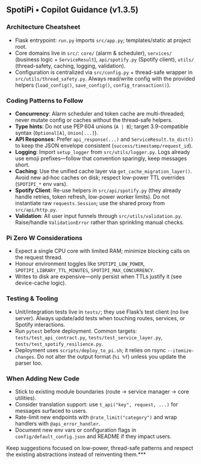 ## SpotiPi • Copilot Guidance (v1.3.5)

### Architecture Cheatsheet
- Flask entrypoint: `run.py` imports `src/app.py`; templates/static at project root.
- Core domains live in `src/`: `core/` (alarm & scheduler), `services/` (business logic + `ServiceResult`), `api/spotify.py` (Spotify client), `utils/` (thread-safety, caching, logging, validation).
- Configuration is centralized via `src/config.py` + thread-safe wrapper in `src/utils/thread_safety.py`. Always read/write config with the provided helpers (`load_config()`, `save_config()`, `config_transaction()`).

### Coding Patterns to Follow
- **Concurrency**: Alarm scheduler and token cache are multi-threaded; never mutate config or caches without the thread-safe helpers.
- **Type hints**: Do not use PEP 604 unions (`A | B`); target 3.9-compatible syntax (`Optional[A]`, `Union[...]`).
- **API Responses**: Prefer `api_response(...)` and `ServiceResult.to_dict()` to keep the JSON envelope consistent (`success/timestamp/request_id`).
- **Logging**: Import `setup_logger` from `src/utils/logger.py`. Logs already use emoji prefixes—follow that convention sparingly, keep messages short.
- **Caching**: Use the unified cache layer via `get_cache_migration_layer()`. Avoid new ad‑hoc caches on disk; respect low-power TTL overrides (`SPOTIPI_*` env vars).
- **Spotify Client**: Re-use helpers in `src/api/spotify.py` (they already handle retries, token refresh, low-power worker limits). Do not instantiate raw `requests.Session`; use the shared proxy from `src/api/http.py`.
- **Validation**: All user input funnels through `src/utils/validation.py`. Raise/handle `ValidationError` rather than sprinkling manual checks.

### Pi Zero W Considerations
- Expect a single CPU core with limited RAM; minimize blocking calls on the request thread.
- Honour environment toggles like `SPOTIPI_LOW_POWER`, `SPOTIPI_LIBRARY_TTL_MINUTES`, `SPOTIPI_MAX_CONCURRENCY`.
- Writes to disk are expensive—only persist when TTLs justify it (see device-cache logic).

### Testing & Tooling
- Unit/integration tests live in `tests/`; they use Flask’s test client (no live server). Always update/add tests when touching routes, services, or Spotify interactions.
- Run `pytest` before deployment. Common targets: `tests/test_api_contract.py`, `tests/test_service_layer.py`, `tests/test_spotify_resilience.py`.
- Deployment uses `scripts/deploy_to_pi.sh`; it relies on rsync `--itemize-changes`. Do not alter the output format (`%i %f`) unless you update the parser too.

### When Adding New Code
- Stick to existing module boundaries (route → service manager → core utilities).
- Consider translation support: use `t_api("key", request, ...)` for messages surfaced to users.
- Rate-limit new endpoints with `@rate_limit("category")` and wrap handlers with `@api_error_handler`.
- Document new env vars or configuration flags in `config/default_config.json` and README if they impact users.

Keep suggestions focused on low-power, thread-safe patterns and respect the existing abstractions instead of reinventing them.***
